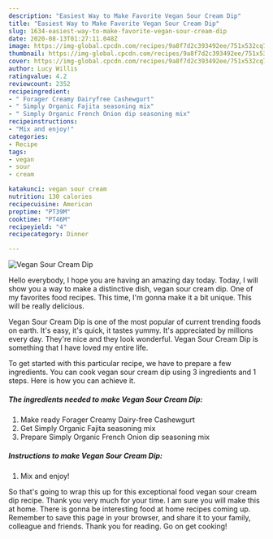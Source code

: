 ```yaml
---
description: "Easiest Way to Make Favorite Vegan Sour Cream Dip"
title: "Easiest Way to Make Favorite Vegan Sour Cream Dip"
slug: 1634-easiest-way-to-make-favorite-vegan-sour-cream-dip
date: 2020-08-13T01:27:11.048Z
image: https://img-global.cpcdn.com/recipes/9a8f7d2c393492ee/751x532cq70/vegan-sour-cream-dip-recipe-main-photo.jpg
thumbnail: https://img-global.cpcdn.com/recipes/9a8f7d2c393492ee/751x532cq70/vegan-sour-cream-dip-recipe-main-photo.jpg
cover: https://img-global.cpcdn.com/recipes/9a8f7d2c393492ee/751x532cq70/vegan-sour-cream-dip-recipe-main-photo.jpg
author: Lucy Willis
ratingvalue: 4.2
reviewcount: 2352
recipeingredient:
- " Forager Creamy Dairyfree Cashewgurt"
- " Simply Organic Fajita seasoning mix"
- " Simply Organic French Onion dip seasoning mix"
recipeinstructions:
- "Mix and enjoy!"
categories:
- Recipe
tags:
- vegan
- sour
- cream

katakunci: vegan sour cream 
nutrition: 130 calories
recipecuisine: American
preptime: "PT39M"
cooktime: "PT46M"
recipeyield: "4"
recipecategory: Dinner

---
```



![Vegan Sour Cream Dip](https://img-global.cpcdn.com/recipes/9a8f7d2c393492ee/751x532cq70/vegan-sour-cream-dip-recipe-main-photo.jpg)

Hello everybody, I hope you are having an amazing day today. Today, I will show you a way to make a distinctive dish, vegan sour cream dip. One of my favorites food recipes. This time, I'm gonna make it a bit unique. This will be really delicious.



Vegan Sour Cream Dip is one of the most popular of current trending foods on earth. It's easy, it's quick, it tastes yummy. It's appreciated by millions every day. They're nice and they look wonderful. Vegan Sour Cream Dip is something that I have loved my entire life.


To get started with this particular recipe, we have to prepare a few ingredients. You can cook vegan sour cream dip using 3 ingredients and 1 steps. Here is how you can achieve it.

<!--inarticleads1-->

##### The ingredients needed to make Vegan Sour Cream Dip:

1. Make ready  Forager Creamy Dairy-free Cashewgurt
1. Get  Simply Organic Fajita seasoning mix
1. Prepare  Simply Organic French Onion dip seasoning mix




<!--inarticleads2-->

##### Instructions to make Vegan Sour Cream Dip:

1. Mix and enjoy!




So that's going to wrap this up for this exceptional food vegan sour cream dip recipe. Thank you very much for your time. I am sure you will make this at home. There is gonna be interesting food at home recipes coming up. Remember to save this page in your browser, and share it to your family, colleague and friends. Thank you for reading. Go on get cooking!
